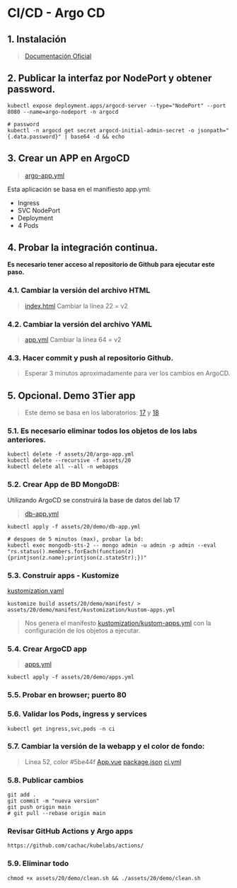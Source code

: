 # CI/CD - Argo CD <!-- omit in TOC -->

## 1. Instalación
>[Documentación Oficial](https://argo-cd.readthedocs.io/en/stable/getting_started/)


## 2. Publicar la interfaz por NodePort y obtener password.

```vim
kubectl expose deployment.apps/argocd-server --type="NodePort" --port 8080 --name=argo-nodeport -n argocd

# password
kubectl -n argocd get secret argocd-initial-admin-secret -o jsonpath="{.data.password}" | base64 -d && echo
```


## 3. Crear un APP en ArgoCD
> [argo-app.yml](./assets/20/argo-app.yml)

Esta aplicación se basa en el manifiesto app.yml:

- Ingress
- SVC NodePort
- Deployment
- 4 Pods

## 4. Probar la integración continua.
**Es necesario tener acceso al repositorio de Github para ejecutar este paso.**
### 4.1. Cambiar la versión del archivo HTML
>[index.html](./assets/20/index.html)
> Cambiar la línea 22 = v2

### 4.2. Cambiar la versión del archivo YAML
> [app.yml](./assets/20/app.yml)
> Cambiar la línea 64 = v2

### 4.3. Hacer commit y push al repositorio Github.
> Esperar 3 minutos aproximadamente para ver los cambios en ArgoCD.



## 5. Opcional. Demo 3Tier app
> Este demo se basa en los laboratorios: [17](./17.StatefulSet.md) y [18](./18.Full_Demo.md)

### 5.1. Es necesario eliminar todos los objetos de los labs anteriores.
```vim
kubectl delete -f assets/20/argo-app.yml
kubectl delete --recursive -f assets/20
kubectl delete all --all -n webapps
```

### 5.2. Crear App de BD MongoDB:
Utilizando ArgoCD se construirá la base de datos del lab 17
> [db-app.yml](./assets/20/demo/db-app.yml)
```vim
kubectl apply -f assets/20/demo/db-app.yml

# despues de 5 minutos (max), probar la bd:
kubectl exec mongodb-sts-2 -- mongo admin -u admin -p admin --eval "rs.status().members.forEach(function(z){printjson(z.name);printjson(z.stateStr);})"
```

### 5.3. Construir apps - Kustomize
[kustomization.yaml](./assets/20/demo/manifest/kustomization.yaml)
```vim
kustomize build assets/20/demo/manifest/ > assets/20/demo/manifest/kustomization/kustom-apps.yml
```
> Nos genera el manifesto [kustomization/kustom-apps.yml](./assets/20/demo/manifest/kustomization/kustom-apps.yml)
> con la configuración de los objetos a ejecutar.

### 5.4. Crear ArgoCD app
>[apps.yml](./assets/20/demo/apps.yml)
```vim
kubectl apply -f assets/20/demo/apps.yml
```

### 5.5. Probar en browser; puerto 80
### 5.6. Validar los Pods, ingress y services
```vim
kubectl get ingress,svc,pods -n ci
```

### 5.7. Cambiar la versión de la webapp y el color de fondo:
> Línea 52, color #5be44f [App.vue](./dev/frontend/src/App.vue)
[package.json](./dev/frontend/package.json)
[ci.yml](./.github/workflows/ci.yml)

### 5.8. Publicar cambios
```vim
git add .
git commit -m "nueva version"
git push origin main
# git pull --rebase origin main
```

### Revisar GitHub Actions y Argo apps
```vim
https://github.com/cachac/kubelabs/actions/
```
### 5.9. Eliminar todo
```vim
chmod +x assets/20/demo/clean.sh && ./assets/20/demo/clean.sh
```

